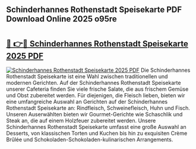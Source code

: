 ## Schinderhannes Rothenstadt Speisekarte PDF Download Online 2025 o95re

# <h2><a href="http://gc7q48.nevu.top/?p=Schinderhannes+Rothenstadt+Speisekarte">🔗 👉🔴 Schinderhannes Rothenstadt Speisekarte 2025 PDF</a></h2>

[![Schinderhannes Rothenstadt Speisekarte 2025 PDF](https://i.imgur.com/dBaPXMq.png)](http://gc7q48.nevu.top/?p=Schinderhannes+Rothenstadt+Speisekarte)
Die Schinderhannes Rothenstadt Speisekarte ist eine Wahl zwischen traditionellen und modernen Gerichten. Auf der Schinderhannes Rothenstadt Speisekarte unserer Cafeteria finden Sie viele frische Salate, die aus frischem Gemüse und Obst zubereitet werden. Für diejenigen, die Fleisch lieben, bieten wir eine umfangreiche Auswahl an Gerichten auf der Schinderhannes Rothenstadt Speisekarte an: Rindfleisch, Schweinefleisch, Huhn und Fisch. Unseren Auserwählten bieten wir Gourmet-Gerichte wie Schaschlik und Steak an, die auf einem Holzfeuer zubereitet werden. Unsere Schinderhannes Rothenstadt Speisekarte umfasst eine große Auswahl an Desserts, von klassischen Torten und Kuchen bis hin zu exquisiten Crème Brûlée und Schokoladen-Schokoladen-kulinarischen Arrangements.
